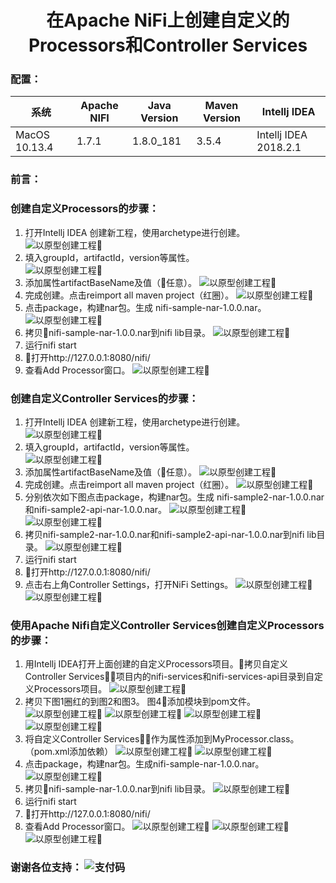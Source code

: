 # <center>在Apache NiFi上创建自定义的Processors和Controller Services </center >      
### 配置：

| 系统 | Apache NIFI | Java Version | Maven Version | Intellj IDEA |
| ------ | ------ | ------ | ------ | ------ |
| MacOS 10.13.4 | 1.7.1 | 1.8.0_181 | 3.5.4 | Intellj IDEA 2018.2.1 | 

### 前言：


### 创建自定义Processors的步骤：  

1. 打开Intellj IDEA 创建新工程，使用archetype进行创建。  
![以原型创建工程](/img/2018/09/07/创建自定义处理器1.jpg)
2. 填入groupId，artifactId，version等属性。     
![以原型创建工程](/img/2018/09/07/创建自定义处理器2.jpg)
3. 添加属性artifactBaseName及值（任意）。
![以原型创建工程](/img/2018/09/07/创建自定义处理器3.jpg)
4. 完成创建。点击reimport all maven project（红圈）。
![以原型创建工程](/img/2018/09/07/创建自定义处理器4.jpg)
5. 点击package，构建nar包。生成 nifi-sample-nar-1.0.0.nar。
![以原型创建工程](/img/2018/09/07/创建自定义处理器5.jpg)
6. 拷贝nifi-sample-nar-1.0.0.nar到nifi lib目录。
![以原型创建工程](/img/2018/09/07/创建自定义处理器6.jpg)
7. 运行nifi start
8. 打开http://127.0.0.1:8080/nifi/
9. 查看Add Processor窗口。
![以原型创建工程](/img/2018/09/07/创建自定义处理器7.jpg)

### 创建自定义Controller Services的步骤：
1. 打开Intellj IDEA 创建新工程，使用archetype进行创建。  
![以原型创建工程](/img/2018/09/07/创建自定义服务1.jpg)
2. 填入groupId，artifactId，version等属性。     
![以原型创建工程](/img/2018/09/07/创建自定义服务2.jpg)  
3. 添加属性artifactBaseName及值（任意）。
![以原型创建工程](/img/2018/09/07/创建自定义服务3.jpg)
4. 完成创建。点击reimport all maven project（红圈）。
![以原型创建工程](/img/2018/09/07/创建自定义服务4.jpg)
5. 分别依次如下图点击package，构建nar包。生成 nifi-sample2-nar-1.0.0.nar和nifi-sample2-api-nar-1.0.0.nar。
![以原型创建工程](/img/2018/09/07/创建自定义服务5-1.jpg)
![以原型创建工程](/img/2018/09/07/创建自定义服务5-2.jpg)
6. 拷贝nifi-sample2-nar-1.0.0.nar和nifi-sample2-api-nar-1.0.0.nar到nifi lib目录。
![以原型创建工程](/img/2018/09/07/创建自定义服务6.jpg)
7. 运行nifi start
8. 打开http://127.0.0.1:8080/nifi/
9. 点击右上角Controller Settings，打开NiFi Settings。
![以原型创建工程](/img/2018/09/07/创建自定义服务7-1.jpg)
![以原型创建工程](/img/2018/09/07/创建自定义服务7-2.jpg)


### 使用Apache Nifi自定义Controller Services创建自定义Processors的步骤：
1. 用Intellj IDEA打开上面创建的自定义Processors项目。拷贝自定义Controller Services项目内的nifi-services和nifi-services-api目录到自定义Processors项目。
![以原型创建工程](/img/2018/09/07/创建自定义处理器服务1.jpg)
2. 拷贝下图1圈红的到图2和图3。 图4添加模块到pom文件。
![以原型创建工程](/img/2018/09/07/创建自定义处理器服务2-1.jpg)
![以原型创建工程](/img/2018/09/07/创建自定义处理器服务2-2.jpg)
![以原型创建工程](/img/2018/09/07/创建自定义处理器服务2-3.jpg)
![以原型创建工程](/img/2018/09/07/创建自定义处理器服务2-4.jpg)
3. 将自定义Controller Services作为属性添加到MyProcessor.class。（pom.xml添加依赖）
![以原型创建工程](/img/2018/09/07/创建自定义处理器服务3-1.jpg)
![以原型创建工程](/img/2018/09/07/创建自定义处理器服务3-2.jpg)
4. 点击package，构建nar包。生成nifi-sample-nar-1.0.0.nar。
![以原型创建工程](/img/2018/09/07/创建自定义处理器服务4.jpg)
5. 拷贝nifi-sample-nar-1.0.0.nar到nifi lib目录。
![以原型创建工程](/img/2018/09/07/创建自定义处理器服务5.jpg)
6. 运行nifi start
7. 打开http://127.0.0.1:8080/nifi/
8. 查看Add Processor窗口。
![以原型创建工程](/img/2018/09/07/创建自定义处理器服务6-1.jpg)
![以原型创建工程](/img/2018/09/07/创建自定义处理器服务6-2.jpg)
![以原型创建工程](/img/2018/09/07/创建自定义处理器服务6-3.jpg)



###  谢谢各位支持： ![支付码](/img/2018/09/07/orc_me.jpeg)

